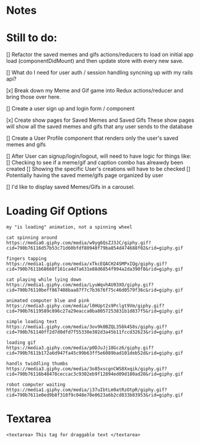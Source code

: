 # Notes

# Still to do:

[]  Refactor the saved memes and gifs actions/reducers to load on initial app load (componentDidMount) and then update store with every new save.

[]  What do I need for user auth / session handling syncning up with my rails api?

[x] Break down my Meme and Gif game into Redux actions/reducer and bring those over here.

[]  Create a user sign up and login form / component

[x] Create show pages for Saved Memes and Saved Gifs
        These show pages will show all the saved memes and gifs that any user sends to the database

[]  Create a User Profile component that renders only the user's saved memes and gifs

[]  After User can signup/login/logout, will need to have logic for things like:
    []  Checking to see if a meme/gif and caption combo has alreawdy been created
    []  Showing the specific User's creations will have to be checked
    []  Potentially having the saved meme/gifs page organized by user

[] I'd like to display saved Memes/Gifs in a carousel.

# Loading Gif Options
    my "is loading" animation, not a spinning wheel

    cat spinning around
    https://media0.giphy.com/media/w9yg6QsZJ3JC/giphy.gif?cid=790b76116d57b53c71d60bfdf80940f79ba854d474688f02&rid=giphy.gif

    fingers tapping
    https://media1.giphy.com/media/xTkcEQACH24SMPxIQg/giphy.gif?cid=790b7611b68668f161ca4d7a631e88d6854f994a2da390f8&rid=giphy.gif

    cat playing while lying down
    https://media1.giphy.com/media/LyuWqvhAU93XO/giphy.gif?cid=790b76110beff867408baa87f7c7b3676f75c46d0579f36c&rid=giphy.gif

    animated computer blue and pink
    https://media3.giphy.com/media/l0HUpt2s9Pclgt9Vm/giphy.gif?cid=790b76119589c896c27a29eacca0ba8057253831b1d837f5&rid=giphy.gif

    simple loading text
    https://media1.giphy.com/media/3ov9k0BZQL358k458s/giphy.gif?cid=790b761140ff2d7d0dfd7f55330e302d3a45b11fccd32623&rid=giphy.gif

    loading gif
    https://media3.giphy.com/media/p0DJuJj18Gcz6/giphy.gif?cid=790b7611b172a6d947fa45c99b63ff5e6089bad101deb52d&rid=giphy.gif

    handls twiddling thumbs
    https://media3.giphy.com/media/3o85xscgnCWS8Xxqik/giphy.gif?cid=790b76116b48478ceccac3c9302eb9f12894ed09d180ad20&rid=giphy.gif

    robot computer waiting
    https://media1.giphy.com/media/j37uIbtLm9atRzOtpR/giphy.gif?cid=790b7611e0ed9b8f318f9c048e70e0623a6b2cd833b83953&rid=giphy.gif

# Textarea
    <textarea> This tag for draggable text </textarea>